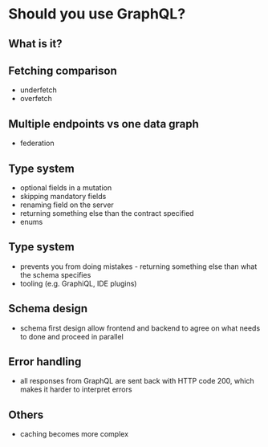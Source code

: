 # Should you use GraphQL?

## What is it?

## Fetching comparison
- underfetch
- overfetch

## Multiple endpoints vs one data graph
- federation

## Type system
- optional fields in a mutation
- skipping mandatory fields
- renaming field on the server
- returning something else than the contract specified
- enums 

## Type system
- prevents you from doing mistakes - returning something else than what the schema specifies
- tooling (e.g. GraphiQL, IDE plugins)

## Schema design
- schema first design allow frontend and backend to agree on what needs to done and proceed in parallel

## Error handling
- all responses from GraphQL are sent back with HTTP code 200, which makes it harder to interpret errors

## Others
- caching becomes more complex 


